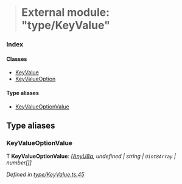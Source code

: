 > # External module: "type/KeyValue"

### Index

#### Classes

* [KeyValue](../classes/_type_keyvalue_.keyvalue.md)
* [KeyValueOption](../classes/_type_keyvalue_.keyvalueoption.md)

#### Type aliases

* [KeyValueOptionValue](_type_keyvalue_.md#keyvalueoptionvalue)

## Type aliases

###  KeyValueOptionValue

Ƭ **KeyValueOptionValue**: *[[AnyU8a](_types_.md#anyu8a), undefined | string | `Uint8Array` | number[]]*

*Defined in [type/KeyValue.ts:45](https://github.com/polkadot-js/api/blob/1393c8c/packages/types/src/type/KeyValue.ts#L45)*